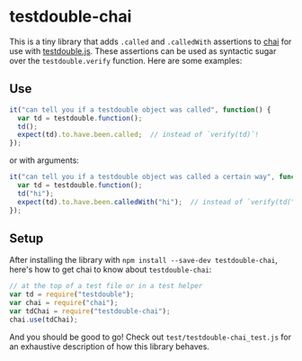 # testdouble-chai

This is a tiny library that adds `.called` and `.calledWith` assertions to
[chai](http://chaijs.com/) for use with
[testdouble.js](https://github.com/testdouble/testdouble.js). These assertions
can be used as syntactic sugar over the `testdouble.verify` function. Here are
some examples:

## Use

```javascript
it("can tell you if a testdouble object was called", function() {
  var td = testdouble.function();
  td();
  expect(td).to.have.been.called;  // instead of `verify(td)`!
});
```

or with arguments:

```javascript
it("can tell you if a testdouble object was called a certain way", function() {
  var td = testdouble.function();
  td("hi");
  expect(td).to.have.been.calledWith("hi");  // instead of `verify(td("hi"))`!
});
```

## Setup

After installing the library with `npm install --save-dev testdouble-chai`,
here's how to get chai to know about `testdouble-chai`:

```javascript
// at the top of a test file or in a test helper
var td = require("testdouble");
var chai = require("chai");
var tdChai = require("testdouble-chai");
chai.use(tdChai);
```

And you should be good to go! Check out `test/testdouble-chai_test.js` for an
exhaustive description of how this library behaves.
